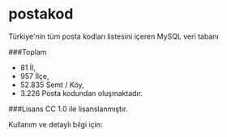 postakod
========

Türkiye'nin tüm posta kodları listesini içeren MySQL veri tabanı

###Toplam
* 81 İl,
* 957 İlçe,
* 52.835 Semt / Köy,
* 3.226 Posta kodundan oluşmaktadır.

###Lisans
CC 1.0 ile lisanslanmıştır.

Kullanım ve detaylı bilgi için: 
